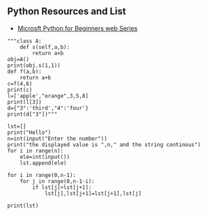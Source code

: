 ## Python Resources and List

- [Microsft Python for Beginners web Series](https://www.youtube.com/playlist?list=PLlrxD0HtieHhS8VzuMCfQD4uJ9yne1mE6)

```
"""class A:
	def s(self,a,b):
		return a+b
obj=A()
print(obj.s(1,1))
def f(a,b):
	return a+b
c=f(4,6)
print(c)
l=['apple',"orange",3,5,8]
print(l[3])
d={"3":'third',"4":'four'}
print(d["3"])"""

lst=[]
print("Hello")
n=int(input("Enter the number"))
print("the displayed value is ",n," and the string continous")
for i in range(n):
	ele=int(input())
	lst.append(ele)

for i in range(0,n-1):
	for j in range(0,n-1-i):
		if lst[j]>lst[j+1]:
			lst[j],lst[j+1]=lst[j+1],lst[j]

print(lst)


```

